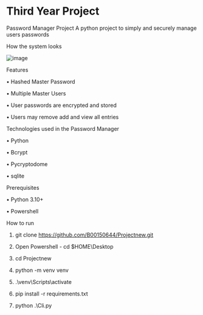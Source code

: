 # Third Year Project

Password Manager Project
A python project to simply and securely manage users passwords 

How the system looks 

![image](https://github.com/user-attachments/assets/bdd515a7-135f-4b4f-9f7d-f6a06ed9227a)


Features

•	Hashed Master Password

•	Multiple Master Users

•	User passwords are encrypted and stored

•	Users may remove add and view all entries

Technologies used in the Password Manager

•	Python 

•	Bcrypt

•	Pycryptodome

•	sqlite


Prerequisites

•	Python 3.10+

•	Powershell

How to run

1.	git clone https://github.com/B00150644/Projectnew.git

2.	Open Powershell - cd $HOME\Desktop

3.	cd Projectnew

4.	python -m venv venv

5.	.\venv\Scripts\activate

6.	pip install -r requirements.txt

7.	python .\Cli.py



